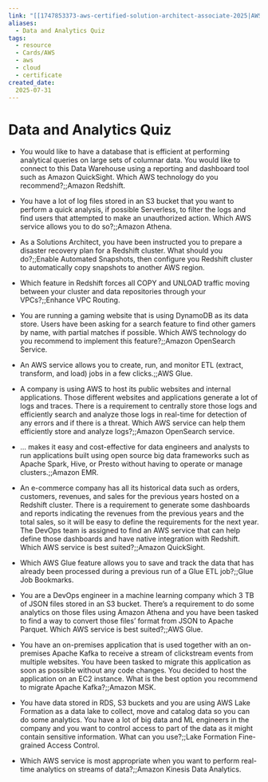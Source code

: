 ```yaml
---
link: "[[1747853373-aws-certified-solution-architect-associate-2025|AWS Certified Solution Architect Associate 2025]]"
aliases: 
  - Data and Analytics Quiz
tags:
  - resource
  - Cards/AWS
  - aws
  - cloud
  - certificate
created_date:
  2025-07-31
---
```

# Data and Analytics Quiz
- You would like to have a database that is efficient at performing analytical queries on large sets of columnar data. You would like to connect to this Data Warehouse using a reporting and dashboard tool such as Amazon QuickSight. Which AWS technology do you recommend?;;Amazon Redshift.
<!--SR:!2025-08-02,1,230-->
- You have a lot of log files stored in an S3 bucket that you want to perform a quick analysis, if possible Serverless, to filter the logs and find users that attempted to make an unauthorized action. Which AWS service allows you to do so?;;Amazon Athena.
<!--SR:!2025-08-02,1,230-->
- As a Solutions Architect, you have been instructed you to prepare a disaster recovery plan for a Redshift cluster. What should you do?;;Enable Automated Snapshots, then configure you Redshift cluster to automatically copy snapshots to another AWS region.
<!--SR:!2025-08-02,1,230-->
- Which feature in Redshift forces all COPY and UNLOAD traffic moving between your cluster and data repositories through your VPCs?;;Enhance VPC Routing.
<!--SR:!2025-08-02,1,230-->
- You are running a gaming website that is using DynamoDB as its data store. Users have been asking for a search feature to find other gamers by name, with partial matches if possible. Which AWS technology do you recommend to implement this feature?;;Amazon OpenSearch Service.
<!--SR:!2025-08-02,1,230-->
- An AWS service allows you to create, run, and monitor ETL (extract, transform, and load) jobs in a few clicks.;;AWS Glue.
<!--SR:!2025-08-05,4,270-->
- A company is using AWS to host its public websites and internal applications. Those different websites and applications generate a lot of logs and traces. There is a requirement to centrally store those logs and efficiently search and analyze those logs in real-time for detection of any errors and if there is a threat. Which AWS service can help them efficiently store and analyze logs?;;Amazon OpenSearch service.
<!--SR:!2025-08-02,1,230-->
- ... makes it easy and cost-effective for data engineers and analysts to run applications built using open source big data frameworks such as Apache Spark, Hive, or Presto without having to operate or manage clusters.;;Amazon EMR.
<!--SR:!2025-08-04,3,250-->
- An e-commerce company has all its historical data such as orders, customers, revenues, and sales for the previous years hosted on a Redshift cluster. There is a requirement to generate some dashboards and reports indicating the revenues from the previous years and the total sales, so it will be easy to define the requirements for the next year. The DevOps team is assigned to find an AWS service that can help define those dashboards and have native integration with Redshift. Which AWS service is best suited?;;Amazon QuickSight.
<!--SR:!2025-08-04,3,250-->
- Which AWS Glue feature allows you to save and track the data that has already been processed during a previous run of a Glue ETL job?;;Glue Job Bookmarks.
<!--SR:!2025-08-04,3,250-->
- You are a DevOps engineer in a machine learning company which 3 TB of JSON files stored in an S3 bucket. There’s a requirement to do some analytics on those files using Amazon Athena and you have been tasked to find a way to convert those files’ format from JSON to Apache Parquet. Which AWS service is best suited?;;AWS Glue.
<!--SR:!2025-08-05,4,270-->
- You have an on-premises application that is used together with an on-premises Apache Kafka to receive a stream of clickstream events from multiple websites. You have been tasked to migrate this application as soon as possible without any code changes. You decided to host the application on an EC2 instance. What is the best option you recommend to migrate Apache Kafka?;;Amazon MSK.
<!--SR:!2025-08-02,1,230-->
- You have data stored in RDS, S3 buckets and you are using AWS Lake Formation as a data lake to collect, move and catalog data so you can do some analytics. You have a lot of big data and ML engineers in the company and you want to control access to part of the data as it might contain sensitive information. What can you use?;;Lake Formation Fine-grained Access Control.
<!--SR:!2025-08-04,3,250-->
- Which AWS service is most appropriate when you want to perform real-time analytics on streams of data?;;Amazon Kinesis Data Analytics.
<!--SR:!2025-08-04,3,250-->






